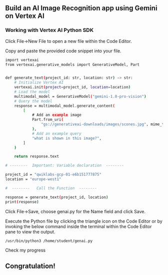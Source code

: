 ## Build an AI Image Recognition app using Gemini on Vertex AI

### Working with Vertex AI Python SDK

Click File->New File to open a new file within the Code Editor.

Copy and paste the provided code snippet into your file.
```bash
import vertexai
from vertexai.generative_models import GenerativeModel, Part


def generate_text(project_id: str, location: str) -> str:
    # Initialize Vertex AI
    vertexai.init(project=project_id, location=location)
    # Load the model
    multimodal_model = GenerativeModel("gemini-1.0-pro-vision")
    # Query the model
    response = multimodal_model.generate_content(
        [
            # Add an example image
            Part.from_uri(
                "gs://generativeai-downloads/images/scones.jpg", mime_type="image/jpeg"
            ),
            # Add an example query
            "what is shown in this image?",
        ]
    )

    return response.text

# --------  Important: Variable declaration  --------

project_id = "qwiklabs-gcp-01-e6b151777875"
location = "europe-west1"

#  --------   Call the Function  --------

response = generate_text(project_id, location)
print(response)
```

Click File->Save, choose genai.py for the Name field and click Save.

Execute the Python file by clicking the triangle icon on the Code Editor or by invoking the below command inside the terminal within the Code Editor pane to view the output.

```bash
/usr/bin/python3 /home/student/genai.py
```

Check my progress 

## Congratulation!